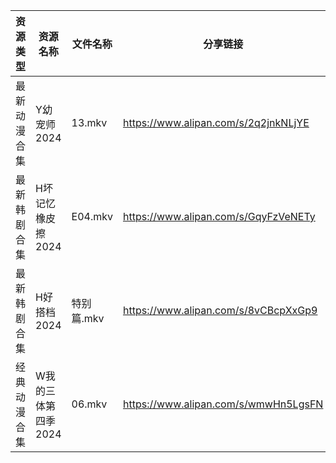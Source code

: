 | 资源类型   | 资源名称         | 文件名称    | 分享链接                                 | 更新时间                |
| ------ | ------------ | ------- | ------------------------------------ | ------------------- |
| 最新动漫合集 | Y幼宠师2024     | 13.mkv  | https://www.alipan.com/s/2q2jnkNLjYE | 2024-08-11 12:10:39 |
| 最新韩剧合集 | H坏记忆橡皮擦2024  | E04.mkv | https://www.alipan.com/s/GqyFzVeNETy | 2024-08-11 12:05:37 |
| 最新韩剧合集 | H好搭档2024     | 特别篇.mkv | https://www.alipan.com/s/8vCBcpXxGp9 | 2024-08-11 12:05:40 |
| 经典动漫合集 | W我的三体第四季2024 | 06.mkv  | https://www.alipan.com/s/wmwHn5LgsFN | 2024-08-11 12:07:07 |
